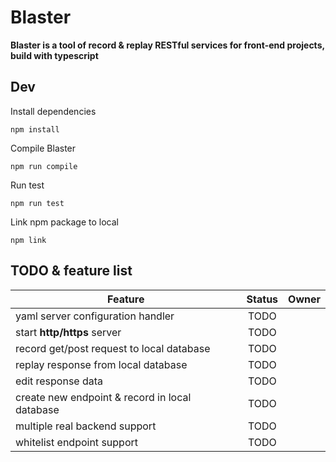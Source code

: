 
# Blaster

**Blaster is a tool of record & replay RESTful services for front-end projects, build with typescript**

## Dev

Install dependencies

    npm install

Compile Blaster

    npm run compile

Run test

    npm run test

Link npm package to local

    npm link

## TODO & feature list

| Feature                                         | Status     | Owner     |
| ----------------------------------------------- |:----------:| ---------:|
| yaml server configuration handler               | TODO       |           |
| start **http/https** server                     | TODO       |           |
| record get/post request to local database       | TODO       |           |
| replay response from local database             | TODO       |           |
| edit response data                              | TODO       |           |
| create new endpoint & record in local database  | TODO       |           |
| multiple real backend support                   | TODO       |           |
| whitelist endpoint support                      | TODO       |           |
